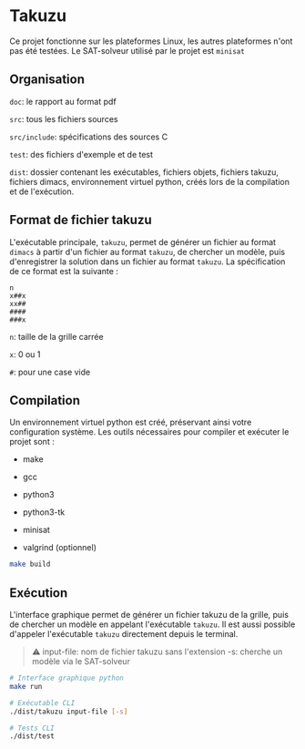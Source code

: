 # Takuzu

Ce projet fonctionne sur les plateformes Linux, les autres plateformes n'ont pas été testées. Le SAT-solveur utilisé par le projet est `minisat`

## Organisation

`doc`: le rapport au format pdf

`src`: tous les fichiers sources

`src/include`: spécifications des sources C

`test`: des fichiers d'exemple et de test

`dist`: dossier contenant les exécutables, fichiers objets, fichiers takuzu, fichiers dimacs, environnement virtuel python, créés lors de la compilation et de l'exécution.

## Format de fichier takuzu

L'exécutable principale, `takuzu`, permet de générer un fichier au format `dimacs` à partir d'un fichier au format `takuzu`, de chercher un modèle, puis d'enregistrer la solution dans un fichier au format `takuzu`. La spécification de ce format est la suivante :

```
n
x##x
xx##
####
###x
```

`n`: taille de la grille carrée

`x`: 0 ou 1

`#`: pour une case vide

## Compilation

Un environnement virtuel python est créé, préservant ainsi votre configuration système. Les outils nécessaires pour compiler et exécuter le projet sont :

- make

- gcc

- python3

- python3-tk

- minisat

- valgrind (optionnel)

```bash
make build
```

## Exécution

L'interface graphique permet de générer un fichier takuzu de la grille, puis de chercher un modèle en appelant l'exécutable `takuzu`. Il est aussi possible d'appeler l'exécutable `takuzu` directement depuis le terminal.

> :warning: input-file: nom de fichier takuzu sans l'extension
> -s: cherche un modèle via le SAT-solveur

```bash
# Interface graphique python
make run

# Exécutable CLI
./dist/takuzu input-file [-s]

# Tests CLI
./dist/test
```
